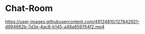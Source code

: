 # Chat-Room

https://user-images.githubusercontent.com/49124810/127842921-d994662b-7d3e-4ac8-b145-a48a659764f2.mp4
